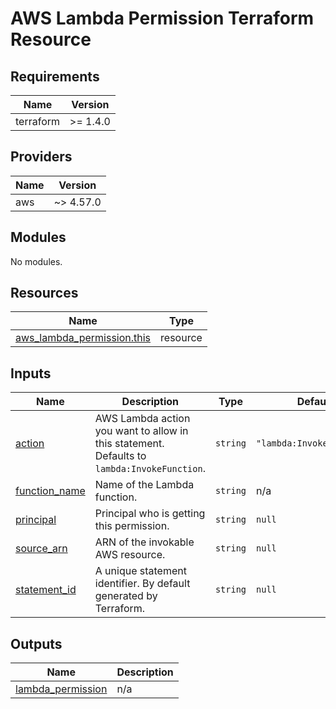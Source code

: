 # AWS Lambda Permission Terraform Resource

## Requirements

| Name      | Version  |
| --------- | -------- |
| terraform | >= 1.4.0 |

## Providers

| Name | Version   |
| ---- | --------- |
| aws  | ~> 4.57.0 |

## Modules

No modules.

## Resources

| Name                                                                                                                        | Type     |
| --------------------------------------------------------------------------------------------------------------------------- | -------- |
| [aws_lambda_permission.this](https://registry.terraform.io/providers/hashicorp/aws/latest/docs/resources/lambda_permission) | resource |

## Inputs

| Name                                                                     | Description                                                                                 | Type     | Default                   | Required |
| ------------------------------------------------------------------------ | ------------------------------------------------------------------------------------------- | -------- | ------------------------- | :------: |
| <a name="input_action"></a> [action](#input_action)                      | AWS Lambda action you want to allow in this statement. Defaults to `lambda:InvokeFunction`. | `string` | `"lambda:InvokeFunction"` |    no    |
| <a name="input_function_name"></a> [function_name](#input_function_name) | Name of the Lambda function.                                                                | `string` | n/a                       |   yes    |
| <a name="input_principal"></a> [principal](#input_principal)             | Principal who is getting this permission.                                                   | `string` | `null`                    |    no    |
| <a name="input_source_arn"></a> [source_arn](#input_source_arn)          | ARN of the invokable AWS resource.                                                          | `string` | `null`                    |    no    |
| <a name="input_statement_id"></a> [statement_id](#input_statement_id)    | A unique statement identifier. By default generated by Terraform.                           | `string` | `null`                    |    no    |

## Outputs

| Name                                                                                   | Description |
| -------------------------------------------------------------------------------------- | ----------- |
| <a name="output_lambda_permission"></a> [lambda_permission](#output_lambda_permission) | n/a         |
